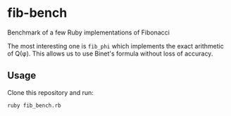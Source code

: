 # fib-bench

Benchmark of a few Ruby implementations of Fibonacci

The most interesting one is `fib_phi` which implements the exact arithmetic of Q(φ). This allows us to use Binet's formula without loss of accuracy.

## Usage

Clone this repository and run:

```console
ruby fib_bench.rb
```
